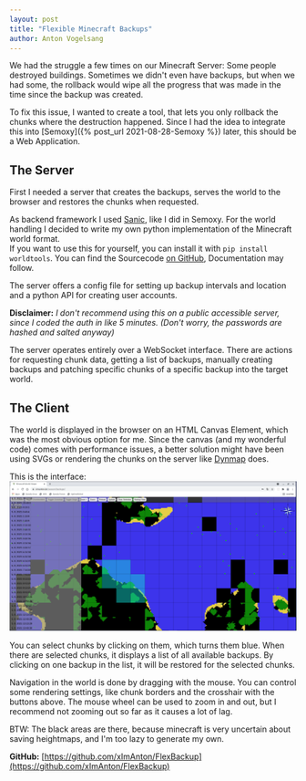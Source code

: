 ```yaml
---
layout: post
title: "Flexible Minecraft Backups"
author: Anton Vogelsang
---
```


We had the struggle a few times on our Minecraft Server: 
Some people destroyed buildings. Sometimes we didn't even have
backups, but when we had some, the rollback would wipe all the
progress that was made in the time since the backup was created.

To fix this issue, I wanted to create a tool, that lets you only rollback
the chunks where the destruction happened. Since I had the idea to integrate
this into [Semoxy]({% post_url 2021-08-28-Semoxy %}) later, this should
be a Web Application.

## The Server
First I needed a server that creates the backups, serves the world to the browser
and restores the chunks when requested.

As backend framework I used [Sanic](https://sanicframework.org/en/), like I did in Semoxy.
For the world handling I decided to write my own python implementation
of the Minecraft world format.  
If you want to use this for yourself, you can install
it with `pip install worldtools`. You can find the Sourcecode [on GitHub](https://github.com/xImAnton/WorldTools), Documentation may follow.

The server offers a config file for setting up backup intervals and location and
a python API for creating user accounts.

**Disclaimer:** *I don't recommend using this on a public accessible server, since
I coded the auth in like 5 minutes. (Don't worry, the passwords are hashed and salted anyway)*

The server operates entirely over a WebSocket interface.
There are actions for requesting chunk data, getting a list of backups, manually
creating backups and patching specific chunks of a specific backup into the target world.

## The Client
The world is displayed in the browser on an HTML Canvas Element, which
was the most obvious option for me.
Since the canvas (and my wonderful code)
comes with performance issues, a better solution might have been using SVGs or
rendering the chunks on the server like [Dynmap](https://dev.bukkit.org/projects/dynmap) does.

This is the interface:
![FlexBackup Interface](/assets/img/posts/flexbackup_interface.png)

You can select chunks by clicking on them, which turns them blue.
When there are selected chunks, it displays a list of all available backups.
By clicking on one backup in the list, it will be restored for the selected
chunks.

Navigation in the world is done by dragging with the mouse. You can control some
rendering settings, like chunk borders and the crosshair with the buttons above.
The mouse wheel can be used to zoom in and out, but I recommend not zooming out
so far as it causes a lot of lag.

BTW: The black areas are there, because minecraft is very uncertain about
saving heightmaps, and I'm too lazy to generate my own.

**GitHub:** [https://github.com/xImAnton/FlexBackup](https://github.com/xImAnton/FlexBackup)